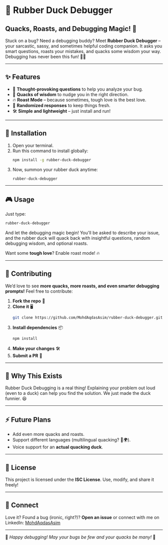# 🦆 Rubber Duck Debugger

## Quacks, Roasts, and Debugging Magic! 🚀

Stuck on a bug? Need a debugging buddy? Meet **Rubber Duck Debugger** – your sarcastic, sassy, and sometimes helpful coding companion. It asks you smart questions, roasts your mistakes, and quacks some wisdom your way. Debugging has never been this fun! 🦆🔥

---

## ✨ Features

- 🤔 **Thought-provoking questions** to help you analyze your bug.
- 🦆 **Quacks of wisdom** to nudge you in the right direction.
- 🔥 **Roast Mode** – because sometimes, tough love is the best love.
- 🎲 **Randomized responses** to keep things fresh.
- 🛠️ **Simple and lightweight** – just install and run!

---

## 🚀 Installation

1. Open your terminal.
2. Run this command to install globally:
   ```sh
   npm install -g rubber-duck-debugger
   ```
3. Now, summon your rubber duck anytime:
   ```sh
   rubber-duck-debugger
   ```

---

## 🎮 Usage

Just type:

```sh
rubber-duck-debugger
```

And let the debugging magic begin! You'll be asked to describe your issue, and the rubber duck will quack back with insightful questions, random debugging wisdom, and optional roasts.

Want some **tough love**? Enable roast mode! 🔥

---

## 🤝 Contributing

We’d love to see **more quacks, more roasts, and even smarter debugging prompts!** Feel free to contribute:

1. **Fork the repo** 📌
2. **Clone it** 🖥️
   ```sh
   git clone https://github.com/MohdAqdasAsim/rubber-duck-debugger.git
   ```
3. **Install dependencies** 📦
   ```sh
   npm install
   ```
4. **Make your changes** 🛠️
5. **Submit a PR** 🚀

---

## 🦆 Why This Exists

Rubber Duck Debugging is a real thing! Explaining your problem out loud (even to a duck) can help you find the solution. We just made the duck funnier. 😆

---

## ⚡ Future Plans

- Add even more quacks and roasts.
- Support different languages (multilingual quacking? 🦆🌍).
- Voice support for an **actual quacking duck**.

---

## 📜 License

This project is licensed under the **ISC License**. Use, modify, and share it freely!

---

## 💌 Connect

Love it? Found a bug (ironic, right?)? **Open an issue** or connect with me on LinkedIn: [MohdAqdasAsim](https://www.linkedin.com/in/mohd-aqdas-asim)

---

🦆 _Happy debugging! May your bugs be few and your quacks be many!_ 🚀
